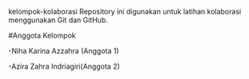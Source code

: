 kelompok-kolaborasi
Repository ini digunakan untuk latihan kolaborasi 
menggunakan Git dan GitHub.   

#Anggota Kelompok


-Niha Karina Azzahra (Anggota 1)  

-Azira Zahra Indriagiri(Anggota 2) 


